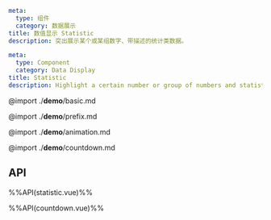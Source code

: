 ```yaml zh-CN
meta:
  type: 组件
  category: 数据展示
title: 数值显示 Statistic
description: 突出展示某个或某组数字、带描述的统计类数据。
```

```yaml en-US
meta:
  type: Component
  category: Data Display
title: Statistic
description: Highlight a certain number or group of numbers and statistical data with descriptions.
```

@import ./**demo**/basic.md

@import ./**demo**/prefix.md

@import ./**demo**/animation.md

@import ./**demo**/countdown.md

## API

%%API(statistic.vue)%%

%%API(countdown.vue)%%
